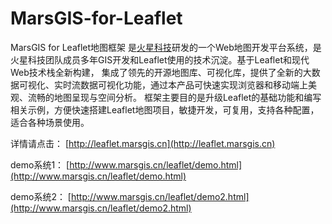 # MarsGIS-for-Leaflet

MarsGIS for Leaflet地图框架 是[火星科技](http://www.marsgis.cn/)研发的一个Web地图开发平台系统，是火星科技团队成员多年GIS开发和Leaflet使用的技术沉淀。基于Leaflet和现代Web技术栈全新构建， 集成了领先的开源地图库、可视化库，提供了全新的大数据可视化、实时流数据可视化功能，通过本产品可快速实现浏览器和移动端上美观、流畅的地图呈现与空间分析。 框架主要目的是升级Leaflet的基础功能和编写相关示例，方便快速搭建Leaflet地图项目，敏捷开发，可复用，支持各种配置，适合各种场景使用。


详情请点击： [http://leaflet.marsgis.cn](http://leaflet.marsgis.cn)


demo系统1： [http://www.marsgis.cn/leaflet/demo.html](http://www.marsgis.cn/leaflet/demo.html)

demo系统2： [http://www.marsgis.cn/leaflet/demo2.html](http://www.marsgis.cn/leaflet/demo2.html)
